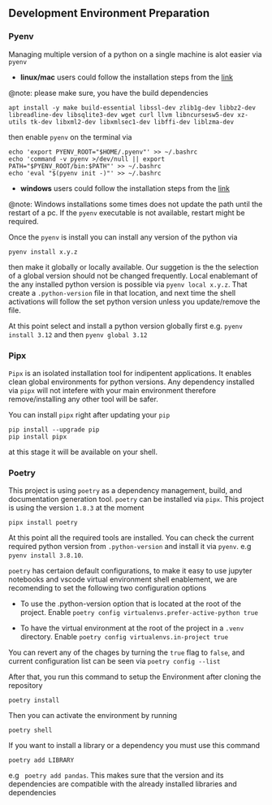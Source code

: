 ## Development Environment Preparation

### Pyenv

Managing multiple version of a python on a single machine is alot easier via `pyenv` 

- **linux/mac** users could follow the installation steps from the [link](https://github.com/pyenv/pyenv)

@note: please make sure, you have the build dependencies

```
apt install -y make build-essential libssl-dev zlib1g-dev libbz2-dev libreadline-dev libsqlite3-dev wget curl llvm libncursesw5-dev xz-utils tk-dev libxml2-dev libxmlsec1-dev libffi-dev liblzma-dev
```

then enable `pyenv` on the terminal via

```
echo 'export PYENV_ROOT="$HOME/.pyenv"' >> ~/.bashrc
echo 'command -v pyenv >/dev/null || export PATH="$PYENV_ROOT/bin:$PATH"' >> ~/.bashrc
echo 'eval "$(pyenv init -)"' >> ~/.bashrc
```

- **windows** users could follow the installation steps from the [link](https://github.com/pyenv-win/pyenv-win)

@note: Windows installations some times does not update the path until the restart of a pc. If the `pyenv` executable is not available, restart might be required.

Once the `pyenv` is install you can install any version of the python via

```
pyenv install x.y.z
```

then make it globally or locally available. Our suggetion is the the selection of a global version should not be changed frequently. Local enablemant of the any installed python version is possible via `pyenv local x.y.z`. That create a `.python-version` file in that location, and next time the shell activations will follow the set python version unless you update/remove the file.

At this point select and install a python version globally first e.g. `pyenv install 3.12` and then `pyenv global 3.12`


### Pipx 

`Pipx` is an isolated installation tool for indipentent applications. It enables clean global environments for python versions. Any dependency installed via `pipx` will not intefere with your main environment therefore remove/installing any other tool will be safer.

You can install `pipx` right after updating your `pip`

```
pip install --upgrade pip
pip install pipx
```

at this stage it will be available on your shell.

### Poetry

This project is using `poetry` as a dependency management, build, and documentation generation tool. `poetry` can be installed via `pipx`. This project is using the version `1.8.3` at the moment 

```
pipx install poetry
```

At this point all the required tools are installed. You can check the current required python version from `.python-version` and install it via `pyenv`. e.g `pyenv install 3.8.10`.

`poetry` has certaion default configurations, to make it easy to use jupyter notebooks and vscode virtual environment shell enablement, we are recomending to set the following two configuration options

- To use the .python-version option that is located at the root of the project. Enable 
`poetry config virtualenvs.prefer-active-python true`

- To have the virtual environment at the root of the project in a `.venv` directory. Enable
`poetry config virtualenvs.in-project true`

You can revert any of the chages by turning the `true` flag to `false`, and current configuration list can be seen via `poetry config --list`

After that, you run this command to setup the Environment after cloning the repository

```
poetry install
```

Then you can activate the environment by running

```
poetry shell
```

If you want to install a library or a dependency you must use this command

```
poetry add LIBRARY
```
e.g ` poetry add pandas`. This makes sure that the version and its dependencies are compatible with the already installed libraries and dependencies


